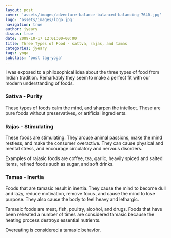 ```yaml
---
layout: post
cover: 'assets/images/adventure-balance-balanced-balancing-7640.jpg'
logo: 'assets/images/logo.jpg'
navigation: true
author: jyeary
disqus: true
date: 2009-10-17 12:01:00+00:00
title: Three Types of Food - sattva, rajas, and tamas
categories: jyeary
tags: yoga
subclass: 'post tag-yoga'
---
```

I was exposed to a philosophical idea about the three types of food from Indian tradition. Remarkably they seem to make a perfect fit with our modern understanding of foods.

### Sattva - Purity
These types of foods calm the mind, and sharpen the intellect. These are pure foods without preservatives, or artificial ingredients.

### Rajas - Stimulating
These foods are stimulating. They arouse animal passions, make the mind restless, and make the consumer overactive. They can cause physical and mental stress, and encourage circulatory and nervous disorders.

Examples of rajasic foods are coffee, tea, garlic, heavily spiced and salted items, refined foods such as sugar, and soft drinks.

### Tamas - Inertia
Foods that are tamasic result in inertia. They cause the mind to become dull and lazy, reduce motivation, remove focus, and cause the mind to lose purpose. They also cause the body to feel heavy and lethargic.

Tamasic foods are meat, fish, poultry, alcohol, and drugs. Foods that have been reheated a number of times are considered tamasic because the heating process destroys essential nutrients.

Overeating is considered a tamasic behavior.
